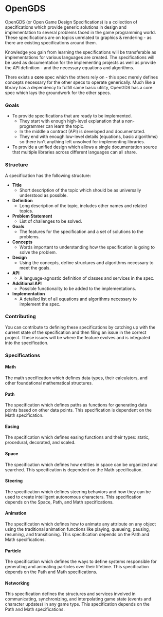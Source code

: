 # OpenGDS

OpenGDS (or Open Game Design Specifications) is a collection of specifications which provide generic solutions in design and implementation to several problems faced in the game programming world. These specifications are on topics unrelated to graphics & rendering - as there are existing specifications around them.

Knowledge you gain from learning the specifications will be transferable as implementations for various languages are created. The specifications will be used as documentation for the implementing projects as well as provide the API definition - and the necessary equations and algorithms.

There exists a **core** spec which the others rely on - this spec merely defines concepts necessary for the other specs to operate generically. Much like a library has a dependency to fulfill same basic utility, OpenGDS has a core spec which lays the groundwork for the other specs.

### Goals

- To provide specifications that are ready to be implemented. 
  - They start with enough high-level explanation that a non-programmer can learn the topic.
  - In the middle a contract (API) is developed and documentated.
  - They end with enough low-level details (equations, basic algorithms) so there isn't anything left unsolved for implementing libraries.
- To provide a unified design which allows a single documentation source that multiple libraries across different languages can all share.


### Structure

A specification has the following structure:

- **Title**
  - Short description of the topic which should be as universally understood as possible.
- **Definition**
  - Long description of the topic, includes other names and related topics.
- **Problem Statement** 
  - List of challenges to be solved.
- **Goals** 
  - The features for the specification and a set of solutions to the problems.
- **Concepts** 
  - Words important to understanding how the specification is going to solve the problem.
- **Design** 
  - Using the concepts, define structures and algorithms necessary to meet the goals.
- **API**
  - A language-agnostic definition of classes and services in the spec.
- **Additional API**
  - Possible functionality to be added to the implementations.
- **Implementation**
  - A detailed list of all equations and algorithms necessary to implement the spec.

### Contributing

You can contribute to defining these specifications by catching up with the current state of the specification and then filing an issue in the correct project. These issues will be where the feature evolves and is integrated into the specification.

### Specifications

#### Math

The math specification which defines data types, their calculators, and other foundational mathematical structures.

#### Path

The specification which defines paths as functions for generating data points based on other data points. This specification is dependent on the Math specification.

#### Easing

The specification which defines easing functions and their types: static, procedural, decorated, and scaled.

#### Space

The specification which defines how entities in space can be organized and searched. This specification is dependent on the Math specification.

#### Steering

The specification which defines steering behaviors and how they can be used to create intelligent autonomous characters. This specification depends on the Space, Path, and Math specifications.

#### Animation

The specification which defines how to animate any attribute on any object using the traditional animation functions like playing, queueing, pausing, resuming, and transitioning. This specification depends on the Path and Math specifications.

#### Particle

The specification which defines the ways to define systems responsible for generating and animating particles over their lifetime. This specification depends on the Path and Math specifications.

#### Networking

This specification defines the structures and services involved in communicating, synchronizing, and interpolating game state (events and character updates) in any game type. This specification depends on the Path and Math specifications.
